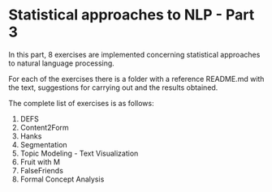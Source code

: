# Statistical approaches to NLP - Part 3

In this part, 8 exercises are implemented concerning statistical approaches to natural language processing. 

For each of the exercises there is a folder with a reference README.md with the text, suggestions for carrying out and the results obtained. 

The complete list of exercises is as follows: 
1. DEFS
2. Content2Form
3. Hanks
4. Segmentation
5. Topic Modeling - Text Visualization
6. Fruit with M
7. FalseFriends
8. Formal Concept Analysis